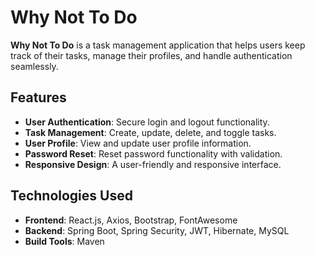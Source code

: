 # Why Not To Do

**Why Not To Do** is a task management application that helps users keep track of their tasks, manage their profiles, and handle authentication seamlessly.

## Features

- **User Authentication**: Secure login and logout functionality.
- **Task Management**: Create, update, delete, and toggle tasks.
- **User Profile**: View and update user profile information.
- **Password Reset**: Reset password functionality with validation.
- **Responsive Design**: A user-friendly and responsive interface.

## Technologies Used

- **Frontend**: React.js, Axios, Bootstrap, FontAwesome
- **Backend**: Spring Boot, Spring Security, JWT, Hibernate, MySQL
- **Build Tools**: Maven
